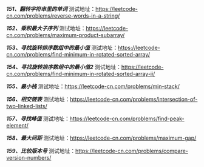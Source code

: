 *******151、翻转字符串里的单词*******     测试地址：https://leetcode-cn.com/problems/reverse-words-in-a-string/


*******152、乘积最大子序列*******     测试地址：https://leetcode-cn.com/problems/maximum-product-subarray/


*******153、寻找旋转排序数组中的最小值*******     测试地址：https://leetcode-cn.com/problems/find-minimum-in-rotated-sorted-array/


*******154、寻找旋转排序数组中的最小值2*******     测试地址：https://leetcode-cn.com/problems/find-minimum-in-rotated-sorted-array-ii/


*******155、最小栈*******     测试地址：https://leetcode-cn.com/problems/min-stack/


*******156、相交链表*******     测试地址：https://leetcode-cn.com/problems/intersection-of-two-linked-lists/


*******157、寻找峰值*******     测试地址：https://leetcode-cn.com/problems/find-peak-element/


*******158、最大间距*******     测试地址：https://leetcode-cn.com/problems/maximum-gap/


*******159、比较版本号*******     测试地址：https://leetcode-cn.com/problems/compare-version-numbers/



